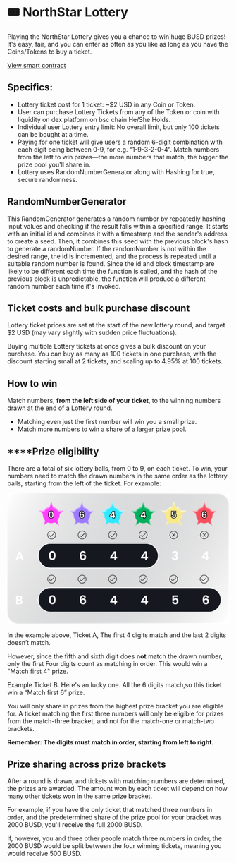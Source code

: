 # 🎟 NorthStar Lottery 

<!-- ![](../../.gitbook/assets/lottery-v2-header.png) -->

Playing the NorthStar Lottery gives you a chance to win huge BUSD prizes! It's easy, fair, and you can enter as often as you like as long as you have the Coins/Tokens to buy a ticket.

[View smart contract](https://testnet.bscscan.com/address/0x8e91f94ae01df2680bb30ab15d3216fb6a619407#code)

## **Specifics:**

* Lottery ticket cost for 1 ticket: \~$2 USD in any Coin or Token.
* User can purchase Lottery Tickets from any of the Token or coin with liquidity on dex platform on bsc chain He/She Holds.
* Individual user Lottery entry limit: No overall limit, but only 100 tickets can be bought at a time.
* Paying for one ticket will give users a random 6-digit combination with each digit being between 0-9, for e.g. “1-9-3-2-0-4”. Match numbers from the left to win prizes—the more numbers that match, the bigger the prize pool you'll share in.
* Lottery uses RandomNumberGenerator along with Hashing for true, secure randomness.

## RandomNumberGenerator

This RandomGenerator generates a random number by repeatedly hashing input values and checking if the result falls within a specified range. It starts with an initial id and combines it with a timestamp and the sender's address to create a seed. Then, it combines this seed with the previous block's hash to generate a randomNumber. If the randomNumber is not within the desired range, the id is incremented, and the process is repeated until a suitable random number is found. Since the id and block timestamp are likely to be different each time the function is called, and the hash of the previous block is unpredictable, the function will produce a different random number each time it's invoked. 

## Ticket costs and bulk purchase discount

Lottery ticket prices are set at the start of the new lottery round, and target $2 USD (may vary slightly with sudden price fluctuations).

Buying multiple Lottery tickets at once gives a bulk discount on your purchase. You can buy as many as 100 tickets in one purchase, with the discount starting small at 2 tickets, and scaling up to 4.95% at 100 tickets.

<!-- ![](<../../.gitbook/assets/image (146).png>) -->

## **How to win**

Match numbers, **from the left side of your ticket**, to the winning numbers drawn at the end of a Lottery round.

* Matching even just the first number will win you a small prize.&#x20;
* Match more numbers to win a share of a larger prize pool.

## **‌**Prize eligibility

‌There are a total of six lottery balls, from 0 to 9, on each ticket. To win, your numbers need to match the drawn numbers in the same order as the lottery balls, starting from the left of the ticket. For example:



<!-- ![Drawn Numbers](<../assets/img/winning-criteria-img.png>) -->


![](<winning-criteria-img.png>)

In the example above, Ticket A, The first 4 digits match and the last 2 digits doesn’t match.

However, since the fifth and sixth digit does **not** match the drawn number, only the first Four digits count as matching in order. This would win a "Match first 4" prize.

<!-- ![Your Ticket B](<../../.gitbook/assets/image (149).png>) -->
Example Ticket B. Here's an lucky one. All the 6 digits match,so this ticket win a “Match first 6” prize.


You will only share in prizes from the highest prize bracket you are eligible for. A ticket matching the first three numbers will only be eligible for prizes from the match-three bracket, and not for the match-one or match-two brackets.

**Remember: The digits must match in order, starting from left to right.**

## Prize sharing across prize brackets

‌After a round is drawn, and tickets with matching numbers are determined, the prizes are awarded. The amount won by each ticket will depend on how many other tickets won in the same prize bracket.

‌For example, if you have the only ticket that matched three numbers in order, and the predetermined share of the prize pool for your bracket was 2000 BUSD, you'll receive the full 2000 BUSD.

‌If, however, you and three other people match three numbers in order, the 2000 BUSD would be split between the four winning tickets, meaning you would receive 500 BUSD.

<!-- See the [Lottery FAQ for a breakdown of prizes](lottery-faq.md#how-are-prizes-broken-down-between-brackets) across each bracket. -->
